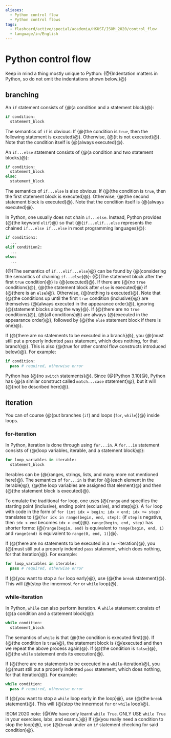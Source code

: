 ```yaml
---
aliases:
  - Python control flow
  - Python control flows
tags:
  - flashcard/active/special/academia/HKUST/ISOM_2020/control_flow
  - language/in/English
---
```


# Python control flow

Keep in mind a thing mostly unique to Python: {@{Indentation matters in Python, so do not omit the indentations shown below.}@} <!--SR:!2027-10-10,844,330-->

## branching

An `if` statement consists of {@{a condition and a statement block}@}: <!--SR:!2028-11-08,1173,350-->

```Python
if condition:
  statement_block
```

The semantics of `if` is obvious: If {@{the condition is `true`, then the following statement is executed}@}. Otherwise, {@{it is not executed}@}. Note that the condition itself is {@{always executed}@}. <!--SR:!2028-06-03,1051,350-->

An `if...else` statement consists of {@{a condition and two statement blocks}@}: <!--SR:!2028-05-12,1031,350-->

```Python
if condition:
  statement_block
else:
  statement_block
```

The semantics of `if...else` is also obvious: If {@{the condition is `true`, then the first statement block is executed}@}. Otherwise, {@{the second statement block is executed}@}. Note that the condition itself is {@{always executed}@}. <!--SR:!2028-03-02,977,350-->

In Python, one usually does not chain `if...else`. Instead, Python provides {@{the keyword `elif`}@} so that {@{`if...elif...else` represents the chained `if...else if...else` in most programming languages}@}: <!--SR:!2028-06-17,1061,350-->

```Python
if condition1:
  ...
elif condition2:
  ...
else:
  ...
```

{@{The semantics of `if...elif...else`}@} can be found by {@{considering the semantics of chaining `if...else`}@}: {@{The statement block after the first `true` condition}@} is {@{executed}@}. If there are {@{no `true` conditions}@}, {@{the statement block after `else` is executed}@} if {@{there is an `else`}@}. Otherwise, {@{nothing is executed}@}. Note that {@{the conditions up until the first `true` condition \(inclusive\)}@} are themselves {@{always executed in the appearance order}@}, ignoring {@{statement blocks along the way}@}. If {@{there are no `true` conditions}@}, {@{all conditions}@} are always {@{executed in the appearance order}@}, followed by {@{the `else` statement block if there is one}@}. <!--SR:!2025-10-15,295,330!2027-04-23,716,330!2026-02-16,138,399!2026-02-16,138,399!2026-02-16,138,399!2026-02-03,127,399!2026-02-16,138,399!2026-02-10,133,399!2026-02-16,138,399!2026-02-16,138,399!2026-02-09,132,399!2026-02-02,126,399!2026-02-16,138,399!2026-02-08,131,399!2026-02-10,133,399-->

If {@{there are no statements to be executed in a branch}@}, you {@{must still put a properly indented `pass` statement, which does nothing, for that branch}@}. This is also {@{true for other control flow constructs introduced below}@}. For example: <!--SR:!2027-07-12,771,330!2027-07-30,789,330!2029-03-05,1265,350-->

```Python
if condition:
  pass # required, otherwise error
```

Python has {@{no `switch` statements}@}. Since {@{Python 3.10}@}, Python has {@{a similar construct called `match...case` statement}@}, but it will {@{not be described here}@}. <!--SR:!2029-05-11,1311,350!2025-09-26,5,380!2025-09-26,5,380!2025-09-26,5,380-->

## iteration

You can of course {@{put branches (`if`) and loops (`for`, `while`)}@} inside loops. <!--SR:!2025-12-26,357,352-->

### for-iteration

In Python, iteration is done through using `for...in`. A `for...in` statement consists of {@{loop variables, iterable, and a statement block}@}: <!--SR:!2028-11-01,1162,352-->

```Python
for loop_variables in iterable:
  statement_block
```

Iterables can be {@{ranges, strings, lists, and many more not mentioned here}@}. The semantics of `for...in` is that for {@{each element in the iterable}@}, {@{the loop variables are assigned that element}@} and then {@{the statement block is executed}@}. <!--SR:!2029-01-02,1199,352!2028-02-09,870,332-->

To emulate the traditional `for` loop, one uses {@{`range` and specifies the starting point (inclusive), ending point (exclusive), and step}@}. A `for` loop with code in the form of `for (int idx = begin; idx < end; idx += step)` translates to {@{`for idx in range(begin, end, step):` (if `step` is negative, then `idx < end` becomes `idx > end`)}@}. `range(begin, end, step)` has shorter forms: {@{`range(begin, end)` is equivalent to `range(begin, end, 1)` and `range(end)` is equivalent to `range(0, end, 1)`}@}. <!--SR:!2025-12-28,359,352!2025-12-25,356,352!2025-12-27,358,352-->

If {@{there are no statements to be executed in a `for`-iteration}@}, you {@{must still put a properly indented `pass` statement, which does nothing, for that iteration}@}. For example: <!--SR:!2027-07-14,773,357!2028-08-11,1105,377-->

```Python
for loop_variables in iterable:
  pass # required, otherwise error
```

If {@{you want to stop a `for` loop early}@}, use {@{the `break` statement}@}. This will {@{stop the innermost `for` or `while` loop}@}. <!--SR:!2026-03-20,414,371!2026-04-07,429,371!2026-04-12,434,371-->

### while-iteration

In Python, `while` can also perform iteration. A `while` statement consists of {@{a condition and a statement block}@}: <!--SR:!2026-04-17,438,371-->

```Python
while condition:
  statement_block
```

The semantics of `while` is that {@{the condition is executed first}@}. If {@{the condition is `true`}@}, the statement block is {@{executed and then we repeat the above process again}@}. If {@{the condition is `false`}@}, {@{the `while` statement ends its execution}@}. <!--SR:!2026-04-11,433,371-->

If {@{there are no statements to be executed in a `while`-iteration}@}, you {@{must still put a properly indented `pass` statement, which does nothing, for that iteration}@}. For example: <!--SR:!2026-05-12,459,377!2026-05-06,454,377-->

```Python
while condition:
  pass # required, otherwise error
```

If {@{you want to stop a `while` loop early in the loop}@}, use {@{the `break` statement}@}. This will {@{stop the innermost `for` or `while` loop}@}. <!--SR:!2026-03-18,413,371!2026-03-31,423,371!2026-03-30,422,371-->

ISOM 2020 note: {@{We have only learnt `while True`. ONLY USE `while True` in your exercises, labs, and exams.}@} If {@{you really need a condition to stop the loop}@}, use {@{`break` under an `if` statement checking for said condition}@}. <!--SR:!2026-03-21,415,371!2026-04-18,439,371!2026-03-25,419,371-->
